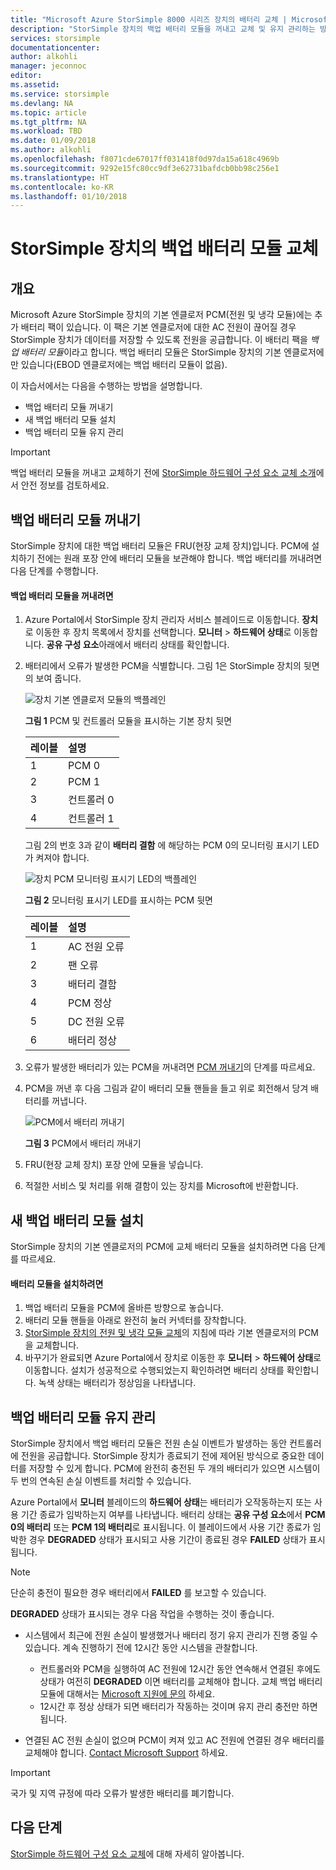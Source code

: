 ```yaml
---
title: "Microsoft Azure StorSimple 8000 시리즈 장치의 배터리 교체 | Microsoft Docs"
description: "StorSimple 장치의 백업 배터리 모듈을 꺼내고 교체 및 유지 관리하는 방법을 설명합니다."
services: storsimple
documentationcenter: 
author: alkohli
manager: jeconnoc
editor: 
ms.assetid: 
ms.service: storsimple
ms.devlang: NA
ms.topic: article
ms.tgt_pltfrm: NA
ms.workload: TBD
ms.date: 01/09/2018
ms.author: alkohli
ms.openlocfilehash: f8071cde67017ff031418f0d97da15a618c4969b
ms.sourcegitcommit: 9292e15fc80cc9df3e62731bafdcb0bb98c256e1
ms.translationtype: HT
ms.contentlocale: ko-KR
ms.lasthandoff: 01/10/2018
---
```

# <a name="replace-the-backup-battery-module-on-your-storsimple-device"></a>StorSimple 장치의 백업 배터리 모듈 교체

## <a name="overview"></a>개요
Microsoft Azure StorSimple 장치의 기본 엔클로저 PCM(전원 및 냉각 모듈)에는 추가 배터리 팩이 있습니다. 이 팩은 기본 엔클로저에 대한 AC 전원이 끊어질 경우 StorSimple 장치가 데이터를 저장할 수 있도록 전원을 공급합니다. 이 배터리 팩을 *백업 배터리 모듈*이라고 합니다. 백업 배터리 모듈은 StorSimple 장치의 기본 엔클로저에만 있습니다(EBOD 엔클로저에는 백업 배터리 모듈이 없음).

이 자습서에서는 다음을 수행하는 방법을 설명합니다.

* 백업 배터리 모듈 꺼내기
* 새 백업 배터리 모듈 설치
* 백업 배터리 모듈 유지 관리

> [!IMPORTANT]
> 백업 배터리 모듈을 꺼내고 교체하기 전에 [StorSimple 하드웨어 구성 요소 교체 소개](storsimple-8000-hardware-component-replacement.md)에서 안전 정보를 검토하세요.


## <a name="remove-the-backup-battery-module"></a>백업 배터리 모듈 꺼내기
StorSimple 장치에 대한 백업 배터리 모듈은 FRU(현장 교체 장치)입니다. PCM에 설치하기 전에는 원래 포장 안에 배터리 모듈을 보관해야 합니다. 백업 배터리를 꺼내려면 다음 단계를 수행합니다.

#### <a name="to-remove-the-backup-battery-module"></a>백업 배터리 모듈을 꺼내려면
1. Azure Portal에서 StorSimple 장치 관리자 서비스 블레이드로 이동합니다. **장치**로 이동한 후 장치 목록에서 장치를 선택합니다. **모니터** > **하드웨어 상태**로 이동합니다. **공유 구성 요소**아래에서 배터리 상태를 확인합니다.
2. 배터리에서 오류가 발생한 PCM을 식별합니다. 그림 1은 StorSimple 장치의 뒷면의 보여 줍니다.
   
    ![장치 기본 엔클로저 모듈의 백플레인](./media/storsimple-battery-replacement/IC740994.png)
   
    **그림 1** PCM 및 컨트롤러 모듈을 표시하는 기본 장치 뒷면
   
   | 레이블 | 설명 |
   |:--- |:--- |
   | 1 |PCM 0 |
   | 2 |PCM 1 |
   | 3 |컨트롤러 0 |
   | 4 |컨트롤러 1 |
   
    그림 2의 번호 3과 같이 **배터리 결함** 에 해당하는 PCM 0의 모니터링 표시기 LED가 켜져야 합니다.
   
    ![장치 PCM 모니터링 표시기 LED의 백플레인](./media/storsimple-battery-replacement/IC740992.png)
   
    **그림 2** 모니터링 표시기 LED를 표시하는 PCM 뒷면
   
   | 레이블 | 설명 |
   |:--- |:--- |
   | 1 |AC 전원 오류 |
   | 2 |팬 오류 |
   | 3 |배터리 결함 |
   | 4 |PCM 정상 |
   | 5 |DC 전원 오류 |
   | 6 |배터리 정상 |
3. 오류가 발생한 배터리가 있는 PCM을 꺼내려면 [PCM 꺼내기](storsimple-8000-power-cooling-module-replacement.md#remove-a-pcm)의 단계를 따르세요.
4. PCM을 꺼낸 후 다음 그림과 같이 배터리 모듈 핸들을 들고 위로 회전해서 당겨 배터리를 꺼냅니다.
   
    ![PCM에서 배터리 꺼내기](./media/storsimple-battery-replacement/IC741019.png)
   
    **그림 3** PCM에서 배터리 꺼내기
5. FRU(현장 교체 장치) 포장 안에 모듈을 넣습니다.
6. 적절한 서비스 및 처리를 위해 결함이 있는 장치를 Microsoft에 반환합니다.

## <a name="install-a-new-backup-battery-module"></a>새 백업 배터리 모듈 설치
StorSimple 장치의 기본 엔클로저의 PCM에 교체 배터리 모듈을 설치하려면 다음 단계를 따르세요.

#### <a name="to-install-the-battery-module"></a>배터리 모듈을 설치하려면
1. 백업 배터리 모듈을 PCM에 올바른 방향으로 놓습니다.
2. 배터리 모듈 핸들을 아래로 완전히 눌러 커넥터를 장착합니다.
3. [StorSimple 장치의 전원 및 냉각 모듈 교체](storsimple-8000-power-cooling-module-replacement.md)의 지침에 따라 기본 엔클로저의 PCM을 교체합니다.
4. 바꾸기가 완료되면 Azure Portal에서 장치로 이동한 후 **모니터** > **하드웨어 상태**로 이동합니다. 설치가 성공적으로 수행되었는지 확인하려면 배터리 상태를 확인합니다. 녹색 상태는 배터리가 정상임을 나타냅니다.

## <a name="maintain-the-backup-battery-module"></a>백업 배터리 모듈 유지 관리
StorSimple 장치에서 백업 배터리 모듈은 전원 손실 이벤트가 발생하는 동안 컨트롤러에 전원을 공급합니다. StorSimple 장치가 종료되기 전에 제어된 방식으로 중요한 데이터를 저장할 수 있게 합니다. PCM에 완전히 충전된 두 개의 배터리가 있으면 시스템이 두 번의 연속된 손실 이벤트를 처리할 수 있습니다.

Azure Portal에서 **모니터** 블레이드의 **하드웨어 상태**는 배터리가 오작동하는지 또는 사용 기간 종료가 임박하는지 여부를 나타냅니다. 배터리 상태는 **공유 구성 요소**에서 **PCM 0의 배터리** 또는 **PCM 1의 배터리**로 표시됩니다. 이 블레이드에서 사용 기간 종료가 임박한 경우 **DEGRADED** 상태가 표시되고 사용 기간이 종료된 경우 **FAILED** 상태가 표시됩니다.

> [!NOTE]
> 단순히 충전이 필요한 경우 배터리에서 **FAILED** 를 보고할 수 있습니다.


**DEGRADED** 상태가 표시되는 경우 다음 작업을 수행하는 것이 좋습니다.

* 시스템에서 최근에 전원 손실이 발생했거나 배터리 정기 유지 관리가 진행 중일 수 있습니다. 계속 진행하기 전에 12시간 동안 시스템을 관찰합니다.
  
  * 컨트롤러와 PCM을 실행하여 AC 전원에 12시간 동안 연속해서 연결된 후에도 상태가 여전히 **DEGRADED** 이면 배터리를 교체해야 합니다. 교체 백업 배터리 모듈에 대해서는 [Microsoft 지원에 문의](storsimple-8000-contact-microsoft-support.md) 하세요.
  * 12시간 후 정상 상태가 되면 배터리가 작동하는 것이며 유지 관리 충전만 하면 됩니다.
* 연결된 AC 전원 손실이 없으며 PCM이 켜져 있고 AC 전원에 연결된 경우 배터리를 교체해야 합니다. [Contact Microsoft Support](storsimple-8000-contact-microsoft-support.md) 하세요.

> [!IMPORTANT]
> 국가 및 지역 규정에 따라 오류가 발생한 배터리를 폐기합니다.

## <a name="next-steps"></a>다음 단계
[StorSimple 하드웨어 구성 요소 교체](storsimple-8000-hardware-component-replacement.md)에 대해 자세히 알아봅니다.

